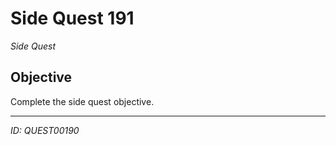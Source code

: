 # Side Quest 191

*Side Quest*

## Objective
Complete the side quest objective.

---
*ID: QUEST00190*